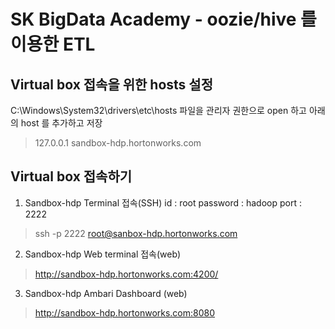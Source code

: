SK BigData Academy - oozie/hive 를 이용한 ETL 
============================================

Virtual box 접속을 위한 hosts 설정
--------------------------------------------

C:\Windows\System32\drivers\etc\hosts 파일을 관리자 권한으로 open 하고 아래의 host 를 추가하고 저장


> 127.0.0.1    sandbox-hdp.hortonworks.com


Virtual box 접속하기
--------------------------------------------

1. Sandbox-hdp Terminal 접속(SSH)
id : root
password : hadoop
port : 2222

> ssh -p 2222 root@sanbox-hdp.hortonworks.com 

2. Sandbox-hdp Web terminal 접속(web)
> http://sandbox-hdp.hortonworks.com:4200/

3. Sandbox-hdp Ambari Dashboard (web)
> http://sandbox-hdp.hortonworks.com:8080
